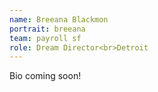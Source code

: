 ```yaml
---
name: Breeana Blackmon
portrait: breeana
team: payroll sf
role: Dream Director<br>Detroit
---
```


Bio coming soon!